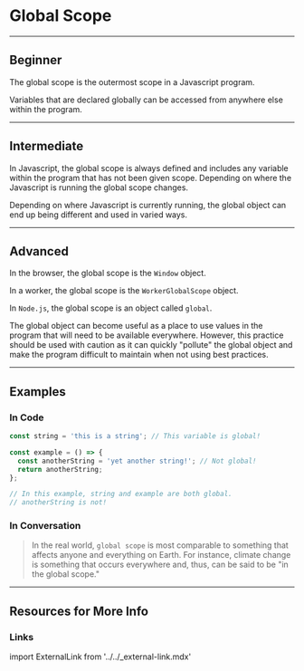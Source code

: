# Global Scope

---

## Beginner

The global scope is the outermost scope in a Javascript program.

Variables that are declared globally can be accessed from anywhere else within the program.

---

## Intermediate

In Javascript, the global scope is always defined and includes any variable within the program that has not been given scope. Depending on where the Javascript is running the global scope changes.

Depending on where Javascript is currently running, the global object can end up being different and used in varied ways.

---

## Advanced

In the browser, the global scope is the `Window` object.

In a worker, the global scope is the `WorkerGlobalScope` object.

In `Node.js`, the global scope is an object called `global`.

The global object can become useful as a place to use values in the program that will need to be available everywhere. However, this practice should be used with caution as it can quickly "pollute" the global object and make the program difficult to maintain when not using best practices.

---

## Examples

### In Code

```js
const string = 'this is a string'; // This variable is global!

const example = () => {
  const anotherString = 'yet another string!'; // Not global!
  return anotherString;
};

// In this example, string and example are both global.
// anotherString is not!
```

### In Conversation

> In the real world, `global scope` is most comparable to something that affects anyone and everything on Earth. For instance, climate change is something that occurs everywhere and, thus, can be said to be "in the global scope."

---

## Resources for More Info

### Links

import ExternalLink from '../../_external-link.mdx'

<ExternalLink
  href="https://developer.mozilla.org/en-US/docs/Glossary/Global_object"
  label="MDN - Global Object"
/>

<ExternalLink
  href="https://www.freecodecamp.org/news/an-introduction-to-scope-in-javascript-cbd957022652/"
  label="Cristian Salcescu - An Introduction to Scope in Javascript"
/>